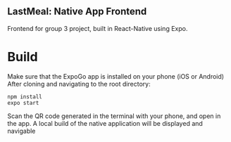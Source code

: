 ## LastMeal: Native App Frontend

Frontend for group 3 project, built in React-Native using Expo.

# Build

Make sure that the ExpoGo app is installed on your phone (iOS or Android)
After cloning and navigating to the root directory:

```npm install``` 
<br />
```expo start```

Scan the QR code generated in the terminal with your phone, and open in the app. 
A local build of the native application will be displayed and navigable
